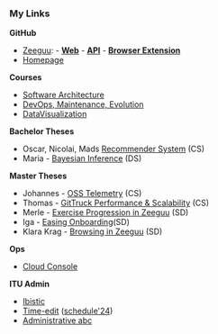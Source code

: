 ### My Links

**GitHub**
- [Zeeguu](https://github.com/zeeguu): - [**Web**](https://github.com/zeeguu/web/)  	- [**API**](https://github.com/zeeguu/api)	- [**Browser Extension**](https://github.com/zeeguu/browser-extension)
- [Homepage](https://github.com/mircealungu/mircea)

**Courses**
- [Software Architecture](https://learnit.itu.dk/course/view.php?id=3022830#section-0) 
- [DevOps, Maintenance, Evolution](https://learnit.itu.dk/course/view.php?id=3022842)
- [DataVisualization](https://learnit.itu.dk/course/view.php?id=3022800#section-6)

**Bachelor Theses** 
- Oscar, Nicolai, Mads  [Recommender System](https://learnit.itu.dk/course/view.php?id=3023893) (CS)
- Maria - [Bayesian Inference](https://learnit.itu.dk/course/view.php?id=3023893) (DS)

**Master Theses**
  - Johannes - [OSS Telemetry](https://learnit.itu.dk/grade/report/grader/index.php?id=3024163) (CS)
  - Thomas - [GitTruck Performance & Scalability](https://learnit.itu.dk/grade/report/grader/index.php?id=3024202) (CS)
 - Merle - [Exercise Progression in Zeeguu](https://learnit.itu.dk/grade/report/grader/index.php?id=3024079) (SD)
 - Iga - [Easing Onboarding](https://learnit.itu.dk/grade/report/grader/index.php?id=3024152)(SD)
 - Klara Krag - [Browsing in Zeeguu](https://learnit.itu.dk/grade/report/grader/index.php?id=3024025) (SD)

**Ops**
- [Cloud Console](https://console.cloud.google.com/compute/instances)


**ITU Admin**
- [Ibistic](https://wayf.itu.dk/module.php/core/loginuserpass.php?AuthState=_0b031e5c0cbb05b6c9980b0f6c183a70f69f7d887a%3Ahttps%3A%2F%2Fwayf.itu.dk%2Fsaml2%2Fidp%2FSSOService.php%3Fspentityid%3Dhttps%253A%252F%252Fwayf.wayf.dk%26RelayState%3DRxZGUkvDCKzr8NS4bTMPaDr_%26cookieTime%3D1709297351)
- [Time-edit](https://timeedit.itu.dk/) ([schedule'24](https://cloud.timeedit.net/itu/web/public/ri10Z80g79X860Q90YQ59x5YZ61ZY1Q6y5695Y05X58207QX01483Yg56092gX64Y09Q5.html))
- [Administrative abc](https://intranet.itu.dk/Administrative-ABC)
